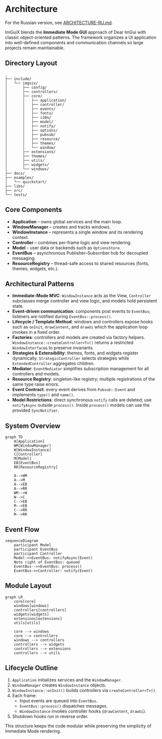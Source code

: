 # Architecture

For the Russian version, see [ARCHITECTURE-RU.md](ARCHITECTURE-RU.md).

ImGuiX blends the **Immediate Mode GUI** approach of Dear ImGui with classic
object-oriented patterns. The framework organizes a UI application into
well-defined components and communication channels so large projects remain
maintainable.

## Directory Layout

```
.
├── include/
│   └── imguix/
│       ├── config/
│       ├── controllers/
│       ├── core/
│       │   ├── application/
│       │   ├── controller/
│       │   ├── events/
│       │   ├── fonts/
│       │   ├── i18n/
│       │   ├── model/
│       │   ├── notify/
│       │   ├── options/
│       │   ├── pubsub/
│       │   ├── resource/
│       │   ├── themes/
│       │   └── window/
│       ├── extensions/
│       ├── themes/
│       ├── utils/
│       ├── widgets/
│       └── windows/
├── docs/
├── examples/
│   └── quickstart/
├── libs/
├── src/
└── tests/
```

## Core Components
- **Application** – owns global services and the main loop.
- **WindowManager** – creates and tracks windows.
- **WindowInstance** – represents a single window and its rendering context.
- **Controller** – combines per-frame logic and view rendering.
- **Model** – user data or backends such as `OptionsStore`.
- **EventBus** – asynchronous Publisher–Subscriber hub for decoupled messaging.
- **ResourceRegistry** – thread-safe access to shared resources (fonts, themes,
  widgets, etc.).

## Architectural Patterns
- **Immediate-Mode MVC**: `WindowInstance` acts as the View, `Controller`
  subclasses merge controller and view logic, and models hold persistent state.
- **Event-driven communication**: components post events to `EventBus`; listeners
  are notified during `EventBus::process()`.
- **Lifecycle / Template Method**: windows and controllers expose hooks such as
  `onInit`, `drawContent`, and `drawUi` which the application loop invokes in a
  fixed order.
- **Factories**: controllers and models are created via factory helpers.
  `WindowInstance::createController<T>()` returns a restricted
  `WindowInterface&` to preserve invariants.
- **Strategies & Extensibility**: themes, fonts, and widgets register dynamically.
  `StrategicController` selects strategies while `ExtendedController` aggregates
  children.
- **Mediator**: `EventMediator` simplifies subscription management for all
  controllers and models.
- **Resource Registry**: singleton-like registry; multiple registrations of the
  same type raise errors.
- **Event Contract**: every event derives from `Pubsub::Event` and implements
  `type()` and `name()`.
- **Model Restrictions**: direct synchronous `notify` calls are deleted; use
  `notifyAsync` outside `process()`. Inside `process()` models can use the
  provided `SyncNotifier`.

## System Overview
```mermaid
graph TD
    A[Application]
    WM[WindowManager]
    W[WindowInstance]
    C[Controller]
    M[Model]
    EB[EventBus]
    RR[ResourceRegistry]

    A-->WM
    A-->M
    A-->EB
    A-->RR
    WM-->W
    W-->C
    C-->EB
    M-->EB
    C-->RR
    M-->RR
```

## Event Flow
```mermaid
sequenceDiagram
    participant Model
    participant EventBus
    participant Controller
    Model->>EventBus: notifyAsync(Event)
    Note right of EventBus: queued
    EventBus-->>EventBus: process()
    EventBus->>Controller: notify(Event)
```

## Module Layout
```mermaid
graph LR
    core[core]
    windows[windows]
    controllers[controllers]
    widgets[widgets]
    extensions[extensions]
    utils[utils]

    core --> windows
    core --> controllers
    windows --> controllers
    controllers --> widgets
    controllers --> extensions
    controllers --> utils
```

## Lifecycle Outline
1. `Application` initializes services and the `WindowManager`.
2. `WindowManager` creates `WindowInstance` objects.
3. `WindowInstance::onInit()` builds controllers via `createController<T>()`.
4. Each frame:
   - Input events are queued into `EventBus`.
   - `EventBus::process()` dispatches messages.
   - `WindowInstance` invokes controller hooks (`drawContent`, `drawUi`).
5. Shutdown hooks run in reverse order.

This structure keeps the code modular while preserving the simplicity of
Immediate Mode rendering.
